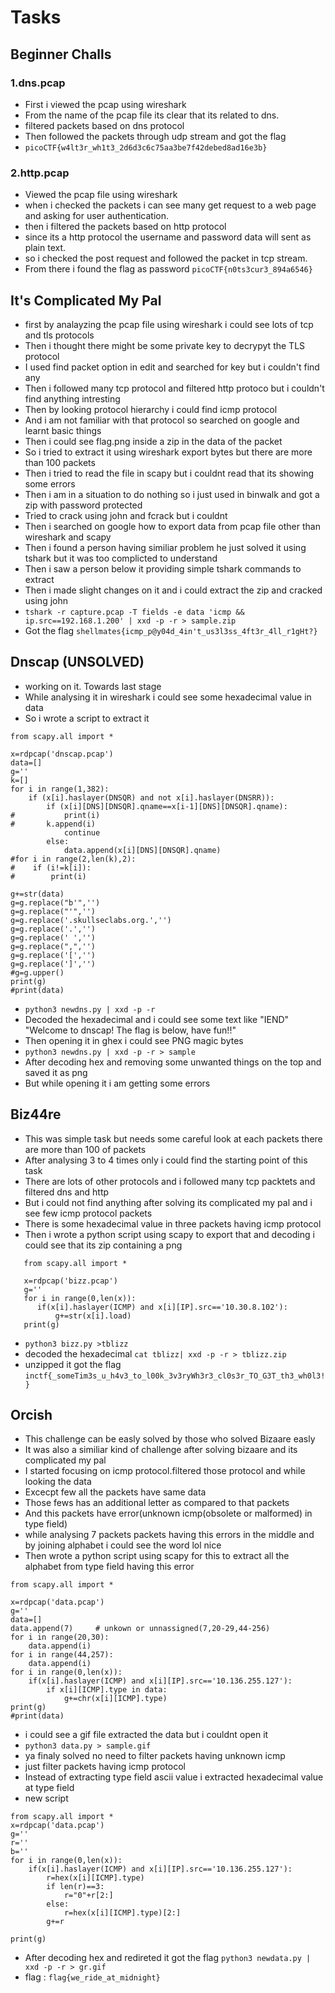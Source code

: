 # Tasks
## Beginner Challs
### 1.dns.pcap
* First i viewed the pcap using wireshark
* From the name of the pcap file its clear that its related to dns.
* filtered packets based on dns protocol
* Then followed the packets through udp stream and got the flag
* ```picoCTF{w4lt3r_wh1t3_2d6d3c6c75aa3be7f42debed8ad16e3b}```
### 2.http.pcap
* Viewed the pcap file using wireshark
* when i checked the packets i can see many get request to a web page and
  asking for user authentication.
* then i filtered the packets based on http protocol
* since its a http protocol the username and password data will sent as plain text.
* so i checked the post request and followed the packet in tcp stream.
* From there i found the flag as password ``picoCTF{n0ts3cur3_894a6546}``
## It's Complicated My Pal
* first by analayzing the pcap file using wireshark i could see lots of tcp and tls protocols
* Then i thought there might be some private key to decrypyt the TLS protocol
* I used find packet option in edit and searched for key but i couldn't find any
* Then i followed many tcp protocol and filtered http protoco but i couldn't find anything intresting
* Then by looking protocol hierarchy i could find icmp protocol 
* And i am not familiar with that protocol so searched on google and learnt basic things
* Then i could see flag.png inside a zip in the data of the packet
* So i tried to extract it using wireshark export bytes but there are more than 100 packets
* Then i tried to read the file in scapy but i couldnt read that its showing some errors
* Then i am in a situation to do nothing so i just used in binwalk and got a zip with password protected
* Tried to crack using john and fcrack but i couldnt
* Then i searched on google how to export data from pcap file other than wireshark and scapy
* Then i found a person having similiar problem he just solved it using tshark but it was too complicted to understand
* Then i saw a person below it providing simple tshark commands to extract
* Then i made slight changes on it and i could extract the zip and cracked using john
* `tshark -r capture.pcap -T fields -e data 'icmp && ip.src==192.168.1.200' | xxd -p -r > sample.zip`
* Got the flag ```shellmates{icmp_p@y04d_4in't_us3l3ss_4ft3r_4ll_r1gHt?}```
## Dnscap (UNSOLVED)
* working on it. Towards last stage 
* While analysing it in wireshark i could see some hexadecimal value in data
* So i wrote a script to extract it
```
from scapy.all import *

x=rdpcap('dnscap.pcap')
data=[]
g=''
k=[]
for i in range(1,382):
    if (x[i].haslayer(DNSQR) and not x[i].haslayer(DNSRR)):
        if (x[i][DNS][DNSQR].qname==x[i-1][DNS][DNSQR].qname):
#           print(i)
#       k.append(i)
            continue
        else:
            data.append(x[i][DNS][DNSQR].qname)
#for i in range(2,len(k),2):
#    if (i!=k[i]):
#        print(i)

g+=str(data)
g=g.replace("b'",'')
g=g.replace("'",'')
g=g.replace('.skullseclabs.org.','')
g=g.replace('.','')
g=g.replace(' ','')
g=g.replace(",",'')
g=g.replace('[','')
g=g.replace(']','')
#g=g.upper()
print(g)
#print(data)
```
* `python3 newdns.py | xxd -p -r` 
* Decoded the hexadecimal and i could see some text like "IEND" "Welcome to dnscap! The flag is below, have fun!!"
* Then opening it in ghex i could see PNG magic bytes
* `python3 newdns.py | xxd -p -r > sample`
* After decoding hex and removing some unwanted things on the top and saved it as png
* But while opening it i am getting some errors

## Biz44re
* This was simple task but needs some careful look at each packets there are more than 100 of packets
* After analysing 3 to 4 times only i could find the starting point of this task
* There are lots of other protocols and i followed many tcp packtets and filtered dns and http
* But i could not find anything after solving its complicated my pal and i see few icmp protocol packets
* There is some hexadecimal value in three packets having icmp protocol
* Then i wrote a python script using scapy to export that and decoding i could see that its zip containing a png
```
   from scapy.all import *

   x=rdpcap('bizz.pcap')
   g=''
   for i in range(0,len(x)):
      if(x[i].haslayer(ICMP) and x[i][IP].src=='10.30.8.102'):
          g+=str(x[i].load)
   print(g)
```
* `python3 bizz.py >tblizz `
* decoded the hexadecimal `cat tblizz| xxd -p -r > tblizz.zip`
* unzipped it got the flag ```inctf{_someTim3s_u_h4v3_to_l00k_3v3ryWh3r3_cl0s3r_TO_G3T_th3_wh0l3!}```
## Orcish
* This challenge can be easly solved by those who solved Bizaare easly
* It was also a similiar kind of challenge after solving bizaare and its complicated my pal
* I started focusing on icmp protocol.filtered those protocol and while looking the data
* Excecpt few all the packets have same data 
* Those fews has an additional letter as compared to that packets
* And this packets have error(unknown icmp(obsolete or malformed) in type field)
* while analysing 7 packets packets having this errors in the middle and by joining alphabet i could see the word lol nice
* Then wrote a python script using scapy for this to extract all the alphabet from type field having this error
```
from scapy.all import *

x=rdpcap('data.pcap')
g=''
data=[]
data.append(7)     # unkown or unnassigned(7,20-29,44-256)
for i in range(20,30):
    data.append(i)
for i in range(44,257):
    data.append(i)
for i in range(0,len(x)):
    if(x[i].haslayer(ICMP) and x[i][IP].src=='10.136.255.127'):
        if x[i][ICMP].type in data:
            g+=chr(x[i][ICMP].type)
print(g)
#print(data)
```
* i could see a gif file extracted the data but i couldnt open it 
* `python3 data.py > sample.gif`
* ya finaly solved no need to filter packets having unknown icmp
* just filter packets having icmp protocol 
* Instead of extracting type field ascii value i extracted hexadecimal value at type field
* new script 
```
from scapy.all import *
x=rdpcap('data.pcap')
g=''
r=''
b=''
for i in range(0,len(x)):
    if(x[i].haslayer(ICMP) and x[i][IP].src=='10.136.255.127'):
        r=hex(x[i][ICMP].type)
        if len(r)==3:
            r="0"+r[2:]
        else:
            r=hex(x[i][ICMP].type)[2:]
        g+=r

print(g)
```
* After decoding hex and redireted it got the flag `python3 newdata.py | xxd -p -r > gr.gif`
* flag : `flag{we_ride_at_midnight}`
